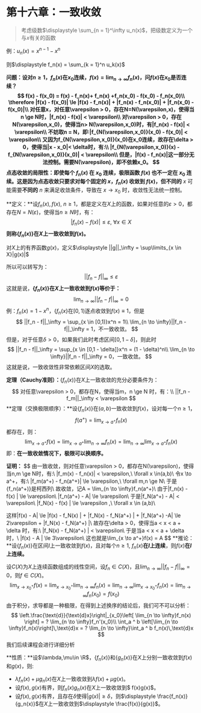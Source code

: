 # 第十六章：一致收敛

> 考虑级数$\displaystyle \sum_{n = 1}^\infty u_n(x)$，把级数定义为一个与$x$有关的函数

例：$u_n(x) = x^{n -1} - x^n$

则$\displaystyle f_n(x) = \sum_{k = 1}^n u_k(x)$

**问题：**设对$n \ge 1$，$f_n(x)$在$x_0$连续，$\displaystyle f(x) = \lim_{n \to \infty} f_n(x)$，问$f(x)$在$x_0$是否连续？
$$
f(x) - f(x_0) = f(x) - f_n(x)+ f_n(x) +f_n(x_0) - f(x_0) - f_n(x_0)\\
\therefore |f(x) - f(x_0)| \le |f(x) - f_n(x)| + |f_n(x)  - f_n(x_0)| + |f_n(x_0) - f(x_0)|\\
对任意x，对任意\varepsilon > 0，存在N=N(\varepsilon,x)，使得当n \ge N时，|f_n(x) - f(x)| < \varepsilon\\
对\varepsilon > 0，存在N(\varepsilon,x_0)，使得当n> N(\varepsilon,x_0)时，有|f_n(x) - f(x)| < \varepsilon\\
不妨取n = N，即:|f_{N(\varepsilon,x_0)}(x_0) - f(x_0)| < \varepsilon\\
又因为f_{N(\varepsilon,x_0)}(x_0)在x_0连续，故存在\delta > 0，使得当|x - x_0|< \delta时，有:\\
|f_{N(\varepsilon,x_0)}(x) - f_{N(\varepsilon,x_0)}(x_0)| < \varepsilon\\
但是，|f(x) - f_n(x)|这一部分无法控制。需要N(\varepsilon)，即不依赖x_0。
$$
**点态收敛的局限性**：即使每个 $f_n(x)$ 在 $x_0$ 连续，极限函数 $f(x)$ 也不一定在 $x_0$ 连续。这是因为点态收敛只要求对每个固定的 $x$，$f_n(x)$ 收敛到 $f(x)$，但**不同的** $x$ 可能需要**不同的** $n$ 来满足收敛条件，导致在 $x \to x_0$ 时，收敛性无法统一控制。



**定义：**设$f_n(x),f(x),\ n \ge 1$，都是定义在$X$上的函数，如果对任意的$\varepsilon > 0$，都存在$N = N(\varepsilon)$，使得当$n \ge N$时，有：
$$
|f_n(x) - f(x)| \le \varepsilon,\ \forall x \in X
$$
**则称$\{f_n(x)\}$在$X$上一致收敛到$f(x)$。**

对$X$上的有界函数$g(x)$，定义$\displaystyle ||g||_\infty = \sup\limits_{x \in X}|g(x)|$

所以可以转写为：
$$
||f_n - f||_\infty \le \varepsilon
$$
这就是说，**$\{f_n(x)\}$在$X$上一致收敛到$f(x)$等价于：**
$$
\lim_{n \to \infty}||f_n - f||_\infty = 0
$$
例：$f_n(x) = 1  - x^n$，$\{f_n(x\}$在$[0,1)$逐点收敛到$f(x)\equiv1$，但是
$$
||f_n - f||_\infty = \sup_{x \in [0,1)}x^n = 1\\
\lim_{n \to \infty}||f_n - f||_\infty = 1，不一致收敛。
$$
但是，对于任意$\delta > 0$，如果我们此时考虑区间$[0,1 - \delta]$，则此时
$$
||f_n - f||_\infty = \sup_{x \in [0,1 - \delta]}x^n = (1 - \delta)^n\\
\lim_{n \to \infty}||f_n - f||_\infty = 0，一致收敛。
$$
这就是说，一致收敛性非常依赖区间$X$的选取。

**定理（Cauchy准则）：**$\{f_n(x)\}$在$X$上一致收敛的充分必要条件为：
$$
对任意\varepsilon > 0，都存在N，使得当m，n \ge N 时，有：\\
||f_n - f_m||_\infty < \varepsilon
$$
**定理（交换极限顺序）：**设$\{f_n(x)\}$在$(a,b)$一致收敛到$f(x)$，设对每一个$n \ge 1$，
$$
f(a^+) = \lim_{x \to a^+}f_n(x)
$$
都存在，则：
$$
\lim_{x \to a^+}f(x) =\lim_{x \to a^+} \lim_{n \to \infty}f_n(x) = \lim_{n \to \infty}\lim_{x \to a^+} f_n(x)
$$
即：**在一致收敛情况下，极限可以换顺序。**

**证明：**
$$
由一致收敛，则对任意\varepsilon > 0，都存在N(\varepsilon)，使得当n,m \ge N时，有:\\
|f_m(x) - f_n(x)| < \varepsilon,\ \forall x \in(a,b)\\
令x \to a^+，有:\\
|f_m(a^+) - f_n(a^+)| \le \varepsilon,\ \forall m,n \ge N\\
于是\{f_n(a^+)\}是柯西列\\
故收敛，记A = \lim_{n \to \infty}f_n(a^+)\\
由于|f_n(x) - f(x) | \le \varepsilon\\
|f_n(a^+) - A| \le \varepsilon\\
于是|f_N(a^+) - A| < \varepsilon\\
|f_N(x) - f(x) | \le \varepsilon ,\ \forall x \in (a,b)\\

这样|f(x) - A| \le |f(x) - f_N(x) | + |f_N(x) - f_N(a^+) | + |f_N(a^+) -A| \le 2\varepsilon + |f_N(x) - f_N(a^+)  |\\
故存在\delta > 0，使得当a < x < a + \delta 时，有:\\
|f_N(x) - f_N(a^+) | < \varepsilon\\
于是当a < x < a + \delta 时，\\
|f(x) - A | \le 3\varepsilon\\
这也就是\lim_{x \to a^+}f(x) = A
$$
**推论：**设$\{f_n(x)\}$在区间$I$上一致收敛到$f(x)$，且对每个$n \ge 1,\ f_n(x)$**在$I$上连续**，则$f(x)$**在$I$上连续。**

设$C(X)$为$X$上连续函数组成的线性空间，设$f_n \in C(X)$，且$\displaystyle \lim_{n \to \infty}||f_n - f||_\infty = 0$，则$f \in C(X)$。
$$
\lim_{x \to x_0^+}f(x) = \lim_{x \to x_0^+}\lim_{n \to \infty}f_n(x) =\lim_{n \to \infty} \lim_{x \to x_0^+}f_n(x) = \lim_{n \to \infty} f_n(x_0) = f(x_0)
$$
由于积分，求导都是一种极限，在得到上述换序的结论后，我们可不可以分析：
$$
\left.\frac{\text{d}}{\text{d}x}\right|_{x_0}\left[ \lim_{n \to \infty}f_n(x)  \right] = ? \lim_{n \to \infty}f_n'(x_0)\\
\int_a ^ b \left[\lim_{n \to \infty}f_n(x)\right]\,\text{d}x = ? \lim_{n \to \infty}\int_a ^ b f_n(x)\,\text{d}x
$$
我们后续课程会进行详细分析



**性质：**设$\lambda,\mu\in \R$，$\{f_n(x)\}$和$\{g_n(x)\}$在$X$上分别一致收敛到$f(x)$和$g(x)$，则:

* $\lambda f_n(x) + \mu g_n(x)$在$X$上一致收敛到$\lambda f(x) + \mu g(x)$。
* 设$f(x),g(x)$有界，则$f_n(x)g_n(x)$在$X$上一致收敛到$  f(x)g(x)$。
* 设$f(x),g(x)$有界，且存在$\delta$使得$|g(x)| \ge \delta$，则$\displaystyle \frac{f_n(x)}{g_n(x)}$在$X$上一致收敛到$\displaystyle \frac{f(x)}{g(x)}$。

